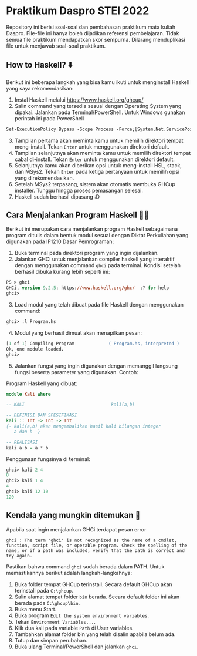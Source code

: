# Praktikum Daspro STEI 2022
Repository ini berisi soal-soal dan pembahasan praktikum mata kuliah Daspro. File-file ini hanya boleh dijadikan referensi pembelajaran. Tidak semua file praktikum mendapatkan skor sempurna. Dilarang menduplikasi file untuk menjawab soal-soal praktikum.

## How to Haskell? ⬇️
Berikut ini beberapa langkah yang bisa kamu ikuti untuk menginstall Haskell yang saya rekomendasikan:
1. Instal Haskell melalui https://www.haskell.org/ghcup/
2. Salin command yang tersedia sesuai dengan Operating System yang dipakai. Jalankan pada Terminal/PowerShell.
Untuk Windows gunakan perintah ini pada PowerShell
```ps
Set-ExecutionPolicy Bypass -Scope Process -Force;[System.Net.ServicePointManager]::SecurityProtocol = [System.Net.ServicePointManager]::SecurityProtocol -bor 3072; try { Invoke-Command -ScriptBlock ([ScriptBlock]::Create((Invoke-WebRequest https://www.haskell.org/ghcup/sh/bootstrap-haskell.ps1 -UseBasicParsing))) -ArgumentList $true } catch { Write-Error $_ }
```
3. Tampilan pertama akan meminta kamu untuk memilih direktori tempat meng-install. Tekan `Enter` untuk menggunakan direktori default.
4. Tampilan selanjutnya akan meminta kamu untuk memilih direktori tempat cabal di-install. Tekan `Enter` untuk menggunakan direktori default.
5. Selanjutnya kamu akan diberikan opsi untuk meng-install HSL, stack, dan MSys2. Tekan `Enter` pada ketiga pertanyaan untuk memilih opsi yang direkomendasikan.
6. Setelah MSys2 terpasang, sistem akan otomatis membuka GHCup installer. Tunggu hingga proses pemasangan selesai.
7. Haskell sudah berhasil dipasang :D

## Cara Menjalankan Program Haskell 🚶💨
Berikut ini merupakan cara menjalankan program Haskell sebagaimana program ditulis dalam bentuk modul sesuai dengan Diktat Perkuliahan yang digunakan pada IF1210 Dasar Pemrograman:
1. Buka terminal pada direktori program yang ingin dijalankan.
2. Jalankan GHCi untuk menjalankan compiler haskell yang interaktif dengan menggunakan command `ghci` pada terminal. Kondisi setelah berhasil dibuka kurang lebih seperti ini:
```ps
PS > ghci
GHCi, version 9.2.5: https://www.haskell.org/ghc/  :? for help
ghci>
```
3. Load modul yang telah dibuat pada file Haskell dengan menggunakan command:
```ps
ghci> :l Program.hs
```
4. Modul yang berhasil dimuat akan menapilkan pesan:
```ps
[1 of 1] Compiling Program             ( Program.hs, interpreted )
Ok, one module loaded.
ghci> 
```
5. Jalankan fungsi yang ingin digunakan dengan memanggil langsung fungsi beserta parameter yang digunakan. Contoh:

Program Haskell yang dibuat:
```haskell
module Kali where

-- KALI                                 kali(a,b)

-- DEFINISI DAN SPESIFIKASI
kali :: Int -> Int -> Int
{- kali(a,b) akan mengembalikan hasil kali bilangan integer
   a dan b -}

-- REALISASI
kali a b = a * b
```
Penggunaan fungsinya di terminal:
```ps
ghci> kali 2 4
8
ghci> kali 1 4
4
ghci> kali 12 10
120
```

## Kendala yang mungkin ditemukan 🤔
Apabila saat ingin menjalankan GHCi terdapat pesan error 
```
ghci : The term 'ghci' is not recognized as the name of a cmdlet, function, script file, or operable program. Check the spelling of the name, or if a path was included, verify that the path is correct and try again.
```
Pastikan bahwa command `ghci` sudah berada dalam PATH. Untuk memastikannya berikut adalah langkah-langkahnya:
1. Buka folder tempat GHCup terinstall. Secara default GHCup akan terinstall pada `C:\ghcup`.
2. Salin alamat tempat folder `bin` berada. Secara default folder ini akan berada pada `C:\ghcup\bin`.
3. Buka menu Start.
4. Buka program `Edit the system environment variables`.
5. Tekan `Environment Variables...`.
6. Klik dua kali pada variable `Path` di User variables.
7. Tambahkan alamat folder bin yang telah disalin apabila belum ada.
8. Tutup dan simpan perubahan.
9. Buka ulang Terminal/PowerShell dan jalankan `ghci`.
